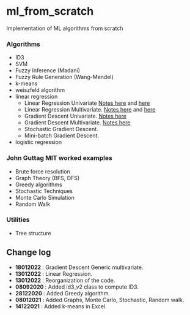 # ml_from_scratch

Implementation of ML algorithms from scratch

### Algorithms

- ID3
- SVM
- Fuzzy Inference (Madani)
- Fuzzy Rule Generation (Wang-Mendel)
- k-means
- weiszfeld algorithm
- linear regression
  - Linear Regression Univariate [Notes here](https://carmelgafa.com/tags/linear-regression/) and [here](https://carmelgafa.com/post/ml_linearreg_univariatepython/)
  - Linear Regression Multivariate. [Notes here](https://carmelgafa.com/post/ml_linearreg_multivariate/) and [here](https://carmelgafa.com/post/ml_linearreg_multivariatepython/)
  - Gradient Descent Univariate. [Notes here](https://carmelgafa.com/post/ml_linearreg_gradientdescent/)
  - Gradient Descent Multivariate. [Notes here](https://carmelgafa.com/post/ml_linearreg_multivariatedescent/)
  - Stochastic Gradient Descent.
  - Mini-batch Gradient Descent. 
- logistic regression

### John Guttag MIT worked examples

- Brute force resolution
- Graph Theory (BFS, DFS)
- Greedy algorithms
- Stochastic Techniques
- Monte Carlo Simulation
- Random Walk

### Utilities

- Tree structure

## Change log

- **18012022** : Gradient Descent Generic multivariate.
- **13012022** : Linear Regression.
- **13012022** : Reorganization of the code.
- **08092020** : Added id3_v2 class to compute ID3.
- **28122020** : Added Greedy algorithm.
- **08012021** : Added Graphs, Monte Carlo, Stochastic, Random walk.
- **14122021** : Added k-means in Excel.
